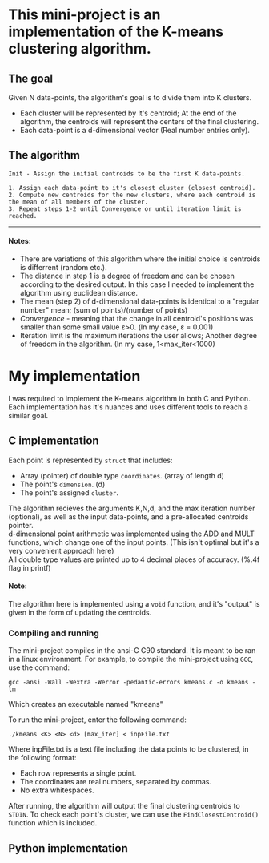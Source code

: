 # This mini-project is an implementation of the K-means clustering algorithm.

## The goal
  Given N data-points, the algorithm's goal is to divide them into K clusters.
  - Each cluster will be represented by it's centroid; At the end of the algorithm, the centroids will represent the centers of the final clustering.
  - Each data-point is a d-dimensional vector (Real number entries only).
  
## The algorithm
```
Init - Assign the initial centroids to be the first K data-points.
   
1. Assign each data-point to it's closest cluster (closest centroid).
2. Compute new centroids for the new clusters, where each centroid is the mean of all members of the cluster.
3. Repeat steps 1-2 until Convergence or until iteration limit is reached.
```
-------------------------------------------------------------------------------------------------------
#### Notes:
- There are variations of this algorithm where the initial choice is centroids is differrent (random etc.).
- The distance in step 1 is a degree of freedom and can be chosen according to the desired output. In this case I needed to implement the algorithm using euclidean distance.
- The mean (step 2) of d-dimensional data-points is identical to a "regular number" mean; (sum of points)/(number of points)
- <em>Convergence</em> - meaning that the change in all centroid's positions was smaller than some small value ε>0. (In my case, ε = 0.001)
- Iteration limit is the maximum iterations the user allows; Another degree of freedom in the algorithm. (In my case, 1<max_iter<1000)

# My implementation
I was required to implement the K-means algorithm in both C and Python. 
Each implementation has it's nuances and uses different tools to reach a similar goal.

## C implementation
  Each point is represented by ```struct``` that includes:
  - Array (pointer) of double type ```coordinates```. (array of length d)
  - The point's ```dimension```. (d)
  - The point's assigned ```cluster```.

  The algorithm recieves the arguments K,N,d, and the max iteration number (optional), as well as the input data-points, and a pre-allocated centroids pointer.<br>
  d-dimensional point arithmetic was implemented using the ADD and MULT functions, which change one of the input points. (This isn't optimal but it's a very convenient approach here)<br>
  All double type values are printed up to 4 decimal places of accuracy. (%.4f flag in printf)<br>
  #### Note:
  The algorithm here is implemented using a ```void``` function, and it's "output" is given in the form of updating the centroids.

  ### Compiling and running
  The mini-project compiles in the ansi-C C90 standard. It is meant to be ran in a linux environment.
  For example, to compile the mini-project using ```GCC```, use the command:
  ```
  gcc -ansi -Wall -Wextra -Werror -pedantic-errors kmeans.c -o kmeans -lm
  ```
  Which creates an executable named "kmeans"

  To run the mini-project, enter the following command:
  ```
  ./kmeans <K> <N> <d> [max_iter] < inpFile.txt
  ```
  Where inpFile.txt is a text file including the data points to be clustered, in the following format:
  - Each row represents a single point.
  - The coordinates are real numbers, separated by commas.
  - No extra whitespaces.

After running, the algorithm will output the final clustering centroids to ```STDIN```.
To check each point's cluster, we can use the ```FindClosestCentroid()``` function which is included.
  
## Python implementation
